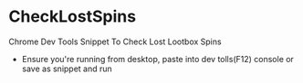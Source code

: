 # CheckLostSpins
Chrome Dev Tools Snippet To Check Lost Lootbox Spins
* Ensure you're running from desktop, paste into dev tolls(F12) console or save as snippet and run 
